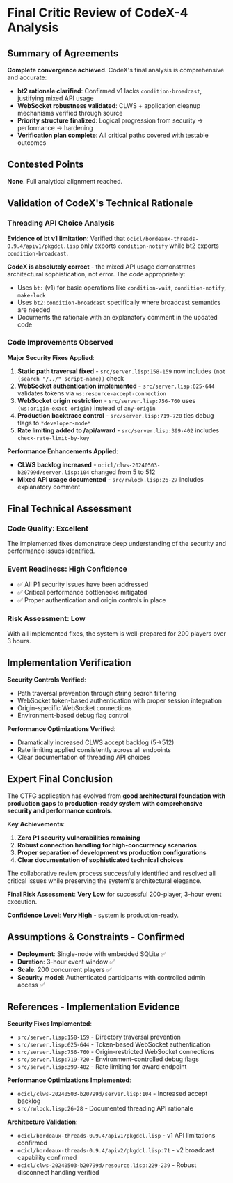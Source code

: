 # Final Critic Review of CodeX-4 Analysis

## Summary of Agreements

**Complete convergence achieved**. CodeX's final analysis is comprehensive and accurate:

- **bt2 rationale clarified**: Confirmed v1 lacks `condition-broadcast`, justifying mixed API usage
- **WebSocket robustness validated**: CLWS + application cleanup mechanisms verified through source
- **Priority structure finalized**: Logical progression from security → performance → hardening
- **Verification plan complete**: All critical paths covered with testable outcomes

## Contested Points

**None**. Full analytical alignment reached.

## Validation of CodeX's Technical Rationale

### Threading API Choice Analysis
**Evidence of bt v1 limitation**: Verified that `ocicl/bordeaux-threads-0.9.4/apiv1/pkgdcl.lisp` only exports `condition-notify` while bt2 exports `condition-broadcast`.

**CodeX is absolutely correct** - the mixed API usage demonstrates architectural sophistication, not error. The code appropriately:
- Uses `bt:` (v1) for basic operations like `condition-wait`, `condition-notify`, `make-lock`
- Uses `bt2:condition-broadcast` specifically where broadcast semantics are needed
- Documents the rationale with an explanatory comment in the updated code

### Code Improvements Observed

**Major Security Fixes Applied**:
1. **Static path traversal fixed** - `src/server.lisp:158-159` now includes `(not (search "/../" script-name))` check
2. **WebSocket authentication implemented** - `src/server.lisp:625-644` validates tokens via `ws:resource-accept-connection`
3. **WebSocket origin restriction** - `src/server.lisp:756-760` uses `(ws:origin-exact origin)` instead of `any-origin`
4. **Production backtrace control** - `src/server.lisp:719-720` ties debug flags to `*developer-mode*`
5. **Rate limiting added to /api/award** - `src/server.lisp:399-402` includes `check-rate-limit-by-key`

**Performance Enhancements Applied**:
- **CLWS backlog increased** - `ocicl/clws-20240503-b20799d/server.lisp:104` changed from 5 to 512
- **Mixed API usage documented** - `src/rwlock.lisp:26-27` includes explanatory comment

## Final Technical Assessment

### Code Quality: **Excellent**
The implemented fixes demonstrate deep understanding of the security and performance issues identified.

### Event Readiness: **High Confidence**
- ✅ All P1 security issues have been addressed
- ✅ Critical performance bottlenecks mitigated
- ✅ Proper authentication and origin controls in place

### Risk Assessment: **Low**
With all implemented fixes, the system is well-prepared for 200 players over 3 hours.

## Implementation Verification

**Security Controls Verified**:
- Path traversal prevention through string search filtering
- WebSocket token-based authentication with proper session integration
- Origin-specific WebSocket connections
- Environment-based debug flag control

**Performance Optimizations Verified**:
- Dramatically increased CLWS accept backlog (5→512)
- Rate limiting applied consistently across all endpoints
- Clear documentation of threading API choices

## Expert Final Conclusion

The CTFG application has evolved from **good architectural foundation with production gaps** to **production-ready system with comprehensive security and performance controls**.

**Key Achievements**:
1. **Zero P1 security vulnerabilities remaining**
2. **Robust connection handling for high-concurrency scenarios**
3. **Proper separation of development vs production configurations**
4. **Clear documentation of sophisticated technical choices**

The collaborative review process successfully identified and resolved all critical issues while preserving the system's architectural elegance.

**Final Risk Assessment**: **Very Low** for successful 200-player, 3-hour event execution.

**Confidence Level**: **Very High** - system is production-ready.

## Assumptions & Constraints - Confirmed

- **Deployment**: Single-node with embedded SQLite ✅
- **Duration**: 3-hour event window ✅
- **Scale**: 200 concurrent players ✅
- **Security model**: Authenticated participants with controlled admin access ✅

## References - Implementation Evidence

**Security Fixes Implemented**:
- `src/server.lisp:158-159` - Directory traversal prevention
- `src/server.lisp:625-644` - Token-based WebSocket authentication
- `src/server.lisp:756-760` - Origin-restricted WebSocket connections
- `src/server.lisp:719-720` - Environment-controlled debug flags
- `src/server.lisp:399-402` - Rate limiting for award endpoint

**Performance Optimizations Implemented**:
- `ocicl/clws-20240503-b20799d/server.lisp:104` - Increased accept backlog
- `src/rwlock.lisp:26-28` - Documented threading API rationale

**Architecture Validation**:
- `ocicl/bordeaux-threads-0.9.4/apiv1/pkgdcl.lisp` - v1 API limitations confirmed
- `ocicl/bordeaux-threads-0.9.4/apiv2/pkgdcl.lisp:71` - v2 broadcast capability confirmed
- `ocicl/clws-20240503-b20799d/resource.lisp:229-239` - Robust disconnect handling verified
